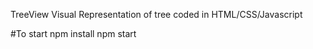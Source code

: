 TreeView
Visual Representation of tree coded in HTML/CSS/Javascript

#To start
npm install
npm start